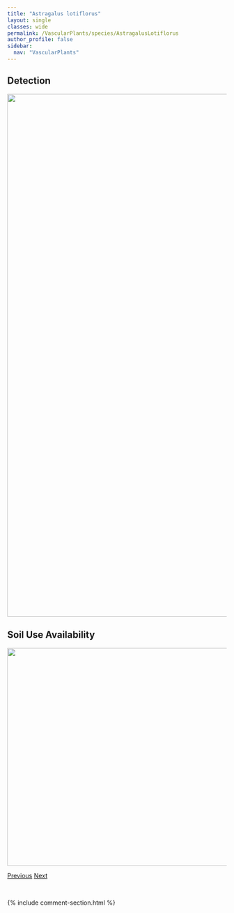 ```yaml
---
title: "Astragalus lotiflorus"
layout: single
classes: wide
permalink: /VascularPlants/species/AstragalusLotiflorus
author_profile: false
sidebar:
  nav: "VascularPlants"
---
```


<h2>Detection</h2>

<a href="https://drive.google.com/uc?export=view&id=1w_6tLOhHduevTVjojUCi42Egf0w8ZIwW">
<img src="https://drive.google.com/uc?export=view&id=1w_6tLOhHduevTVjojUCi42Egf0w8ZIwW" height = "1200" width = "800">
</a>


<h2>Soil Use Availability</h2>

<a href="https://drive.google.com/uc?export=view&id=1jXD2RKi-WykMFS8u87rrA_PKwJQ2Deie">
<img src="https://drive.google.com/uc?export=view&id=1jXD2RKi-WykMFS8u87rrA_PKwJQ2Deie" height = "500" width = "1000">
</a>


<a href="/DevelopmentWebsite/VascularPlants/species/AstragalusLaxmannii" class="pagination--pager" title="Ascending Purple Milk Vetch">Previous</a> <a href="/DevelopmentWebsite/VascularPlants/species/AstragalusMissouriensis" class="pagination--pager" title="Astragalus missouriensis">Next</a>

<p>&nbsp;</p>

{% include comment-section.html %}
